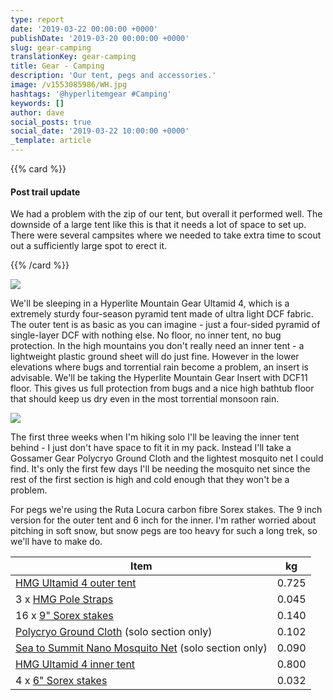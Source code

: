 ```yaml
---
type: report
date: '2019-03-22 00:00:00 +0000'
publishDate: '2019-03-20 00:00:00 +0000'
slug: gear-camping
translationKey: gear-camping
title: Gear - Camping
description: 'Our tent, pegs and accessories.'
image: /v1553085986/WH.jpg
hashtags: '@hyperlitemgear #Camping'
keywords: []
author: dave
social_posts: true
social_date: '2019-03-22 10:00:00 +0000'
_template: article
---
```





{{% card %}}

#### Post trail update

We had a problem with the zip of our tent, but overall it performed well. The downside of a large tent like this is 
that it needs a lot of space to set up. There were several campsites where we needed to take extra time to scout out a
sufficiently large spot to erect it.

{{% /card %}}

![](https://res.cloudinary.com/wildernessprime/image/upload/w_800,dpr_auto/v1553069212/20170825_092334.jpg)

We'll be sleeping in a Hyperlite Mountain Gear Ultamid 4, which is a extremely sturdy four-season pyramid tent made of ultra light DCF fabric. The outer tent is as basic as you can imagine - just a four-sided pyramid of single-layer DCF with nothing else. No floor, no inner tent, no bug protection. In the high mountains you don't really need an inner tent - a lightweight plastic ground sheet will do just fine. However in the lower elevations where bugs and torrential rain become a problem, an insert is advisable. We'll be taking the Hyperlite Mountain Gear Insert with DCF11 floor. This gives us full protection from bugs and a nice high bathtub floor that should keep us dry even in the most torrential monsoon rain.

![](https://res.cloudinary.com/wildernessprime/image/upload/w_800,dpr_auto/v1553071000/ultamid-insert.jpg)

The first three weeks when I'm hiking solo I'll be leaving the inner tent behind - I just don't have space to fit it in my pack. Instead I'll take a Gossamer Gear Polycryo Ground Cloth and the lightest mosquito net I could find. It's only the first few days I'll be needing the mosquito net since the rest of the first section is high and cold enough that they won't be a problem.

For pegs we're using the Ruta Locura carbon fibre Sorex stakes. The 9 inch version for the outer tent and 6 inch for the inner. I'm rather worried about pitching in soft snow, but snow pegs are too heavy for such a long trek, so we'll have to make do.

<div class="tableizer-container">
<table class="tableizer-table">
<thead><tr class="tableizer-firstrow"><th>Item</th><th>kg</th></tr></thead><tbody>
 <tr><td><a href="https://www.hyperlitemountaingear.com/products/ultamid-4-ultralight-pyramid-tent" target="_blank">HMG Ultamid 4 outer tent</a></td><td>0.725</td></tr>
 <tr><td>3 x <a href="https://www.hyperlitemountaingear.com/products/ultamid-pole-straps" target="_blank">HMG Pole Straps</a></td><td>0.045</td></tr>
 <tr><td>16 x <a href="http://www.rutalocura.com/Tent_Stakes.html" target="_blank">9" Sorex stakes</a></td><td>0.140</td></tr>
 <tr><td><a href="https://www.gossamergear.com/products/polycryo-tent-footprint-ground-cloths" target="_blank">Polycryo Ground Cloth</a> (solo section only)</td><td>0.102</td></tr>
 <tr><td><a href="https://seatosummit.com/product/nano-mosquito-pyramid-net-single/" target="_blank">Sea to Summit Nano Mosquito Net</a> (solo section only)</td><td>0.090</td></tr>
 <tr><td><a href="https://www.hyperlitemountaingear.com/products/ultamid-4-insert-with-dcf11-floor" target="_blank">HMG Ultamid 4 inner tent</a></td><td>0.800</td></tr>
 <tr><td>4 x <a href="http://www.rutalocura.com/Tent_Stakes.html" target="_blank">6" Sorex stakes</a></td><td>0.032</td></tr>
</tbody></table>
</div>
